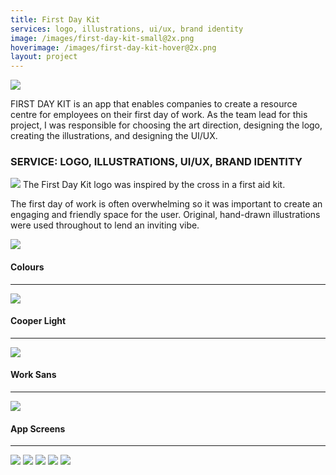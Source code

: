 ```yaml
---
title: First Day Kit
services: logo, illustrations, ui/ux, brand identity
image: /images/first-day-kit-small@2x.png
hoverimage: /images/first-day-kit-hover@2x.png
layout: project
---
```


<img class="img-flex" src="/images/first-day-kit-ipad.png" />

FIRST DAY KIT is an app that enables companies to create a resource centre for employees on their first day of work. As the team lead for this project, I was responsible for choosing the art direction, designing the logo, creating the illustrations, and designing the UI/UX.

<h3>SERVICE: LOGO, ILLUSTRATIONS, UI/UX, BRAND IDENTITY</h3>

<img class="img-flex" src="/images/first-day-kit-logo-explain@2x.png"/>
The First Day Kit logo was inspired by the cross in a first aid kit.


The first day of work is often overwhelming so it was important to create an
engaging and friendly space for the user. Original, hand-drawn illustrations
were used throughout to lend an inviting vibe.

<img class="img-flex" src="/images/first-day-kit-illustration.png" />

<h4>Colours</h4><hr>
<img class="img-flex push-2" src="/images/first-day-kit-colours@2x.png" />

<div class="grid push-2">
  <div class="unit s-2-3 m-2-3 pad-r">
    <h4>Cooper Light</h4><hr>
    <img class="img-flex" src="/images/cooper-light.svg" />
  </div>
  <div class="unit s-1-3 m-1-3">
    <h4>Work Sans</h4><hr>
    <img class="img-flex" src="/images/work-sans.svg" />
  </div>
</div>

<h4>App Screens</h4><hr>
<img class="img-flex push" src="/images/first-day-kit-home.png" />
<img class="img-flex push" src="/images/first-day-kit-people.png" />
<img class="img-flex push" src="/images/first-day-kit-events.png" />
<img class="img-flex push" src="/images/first-day-kit-map.png" />
<img class="img-flex push" src="/images/first-day-kit-resources.png" />
